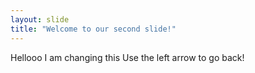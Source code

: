 ```yaml
---
layout: slide
title: "Welcome to our second slide!"
---
```

Hellooo I am changing this
Use the left arrow to go back!
